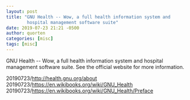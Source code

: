 ```yaml
---
layout: post
title: "GNU Health -- Wow, a full health information system and
        hospital management software suite"
date: 2019-07-23 21:21 -0500
author: quorten
categories: [misc]
tags: [misc]
---
```


GNU Health -- Wow, a full health information system and hospital
management software suite.  See the official website for more
information.

20190723/http://health.gnu.org/about  
20190723/https://en.wikibooks.org/wiki/GNU_Health  
20190723/https://en.wikibooks.org/wiki/GNU_Health/Preface
